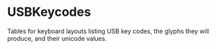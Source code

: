 USBKeycodes
===========

Tables for keyboard layouts listing USB key codes, the glyphs they will produce, and their unicode values.

